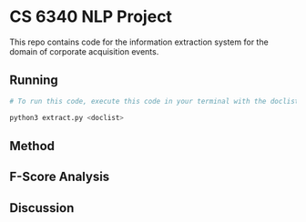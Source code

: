 # CS 6340 NLP Project

This repo contains code for the information extraction system for the domain of corporate acquisition events.

## Running

```python
# To run this code, execute this code in your terminal with the doclist being replaced by the text file that lists the files to be processed.

python3 extract.py <doclist>
```

## Method

## F-Score Analysis

## Discussion